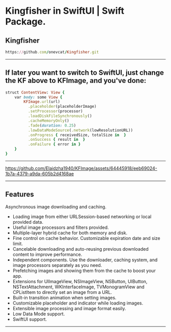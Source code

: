 Kingfisher in SwiftUI | Swift Package.
========

Kingfisher
--------
````ruby
https://github.com/onevcat/Kingfisher.git
````
--------

If later you want to switch to SwiftUI, just change the KF above to KFImage, and you've done:
--------
````ruby
struct ContentView: View {
    var body: some View {
        KFImage.url(url)
          .placeholder(placeholderImage)
          .setProcessor(processor)
          .loadDiskFileSynchronously()
          .cacheMemoryOnly()
          .fade(duration: 0.25)
          .lowDataModeSource(.network(lowResolutionURL))
          .onProgress { receivedSize, totalSize in  }
          .onSuccess { result in  }
          .onFailure { error in }
    }
}
````
---------

https://github.com/Elaidzha1940/KFImage/assets/64445918/eeb69024-1b7a-4379-a9da-605b2d4168ae

--------

Features
--------
Asynchronous image downloading and caching.

- Loading image from either URLSession-based networking or local provided data.
- Useful image processors and filters provided.
- Multiple-layer hybrid cache for both memory and disk.
- Fine control on cache behavior. Customizable expiration date and size limit.
- Cancelable downloading and auto-reusing previous downloaded content to improve performance.
- Independent components. Use the downloader, caching system, and image processors separately as you need.
- Prefetching images and showing them from the cache to boost your app.
- Extensions for UIImageView, NSImageView, NSButton, UIButton, NSTextAttachment, WKInterfaceImage, TVMonogramView and CPListItem to directly set an image from a URL.
- Built-in transition animation when setting images.
- Customizable placeholder and indicator while loading images.
- Extensible image processing and image format easily.
- Low Data Mode support.
- SwiftUI support.
--------
